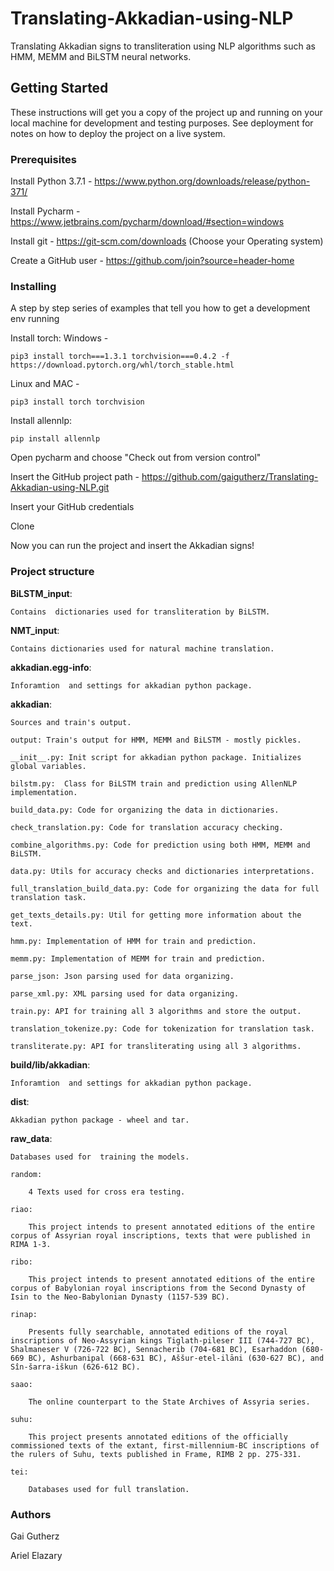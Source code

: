 # Translating-Akkadian-using-NLP
Translating Akkadian signs to transliteration using NLP algorithms such as HMM, MEMM and BiLSTM neural networks.

## Getting Started
These instructions will get you a copy of the project up and running on your local machine for development and testing purposes. See deployment for notes on how to deploy the project on a live system.

### Prerequisites
Install Python 3.7.1 - https://www.python.org/downloads/release/python-371/

Install Pycharm - https://www.jetbrains.com/pycharm/download/#section=windows

Install git - https://git-scm.com/downloads (Choose your Operating system)

Create a GitHub user - https://github.com/join?source=header-home

### Installing
A step by step series of examples that tell you how to get a development env running

Install torch:
Windows - 
```
pip3 install torch===1.3.1 torchvision===0.4.2 -f https://download.pytorch.org/whl/torch_stable.html
```

Linux and MAC - 
```
pip3 install torch torchvision
```

Install allennlp:
```
pip install allennlp
```

Open pycharm and choose "Check out from version control"

Insert the GitHub project path  - https://github.com/gaigutherz/Translating-Akkadian-using-NLP.git

Insert your GitHub credentials

Clone

Now you can run the project and insert the Akkadian signs!

### Project structure

**BiLSTM_input**: 

	Contains  dictionaries used for transliteration by BiLSTM.
	
**NMT_input**:

	Contains dictionaries used for natural machine translation.
	
**akkadian.egg-info**:

	Inforamtion  and settings for akkadian python package.
	
**akkadian**:

	Sources and train's output.
	
	output:	Train's output for HMM, MEMM and BiLSTM - mostly pickles.
		
	__init__.py: Init script for akkadian python package. Initializes global variables.
	
	bilstm.py:  Class for BiLSTM train and prediction using AllenNLP implementation.
	
	build_data.py: Code for organizing the data in dictionaries.
	
	check_translation.py: Code for translation accuracy checking.
	
	combine_algorithms.py: Code for prediction using both HMM, MEMM and BiLSTM.
	
	data.py: Utils for accuracy checks and dictionaries interpretations.
	
	full_translation_build_data.py: Code for organizing the data for full translation task.
	
	get_texts_details.py: Util for getting more information about the text.
	
	hmm.py: Implementation of HMM for train and prediction.
	
	memm.py: Implementation of MEMM for train and prediction.
	
	parse_json: Json parsing used for data organizing.
	
	parse_xml.py: XML parsing used for data organizing.
	
	train.py: API for training all 3 algorithms and store the output.
	
	translation_tokenize.py: Code for tokenization for translation task.
	
	transliterate.py: API for transliterating using all 3 algorithms.
	
**build/lib/akkadian**:

	Inforamtion  and settings for akkadian python package.
	
**dist**:

	Akkadian python package - wheel and tar.
	
**raw_data**:

	Databases used for  training the models.
	
	random:
	
		4 Texts used for cross era testing.
		
	riao:
	
		This project intends to present annotated editions of the entire corpus of Assyrian royal inscriptions, texts that were published in RIMA 1-3.
		
	ribo:
	
		This project intends to present annotated editions of the entire corpus of Babylonian royal inscriptions from the Second Dynasty of Isin to the Neo-Babylonian Dynasty (1157-539 BC).
		
	rinap:
	
		Presents fully searchable, annotated editions of the royal inscriptions of Neo-Assyrian kings Tiglath-pileser III (744-727 BC), Shalmaneser V (726-722 BC), Sennacherib (704-681 BC), Esarhaddon (680-669 BC), Ashurbanipal (668-631 BC), Aššur-etel-ilāni (630-627 BC), and Sîn-šarra-iškun (626-612 BC).
		
	saao:
	
		The online counterpart to the State Archives of Assyria series.
		
	suhu:
	
		This project presents annotated editions of the officially commissioned texts of the extant, first-millennium-BC inscriptions of the rulers of Suhu, texts published in Frame, RIMB 2 pp. 275-331.
		
	tei:
	
		Databases used for full translation.
		

### Authors
Gai Gutherz

Ariel Elazary
